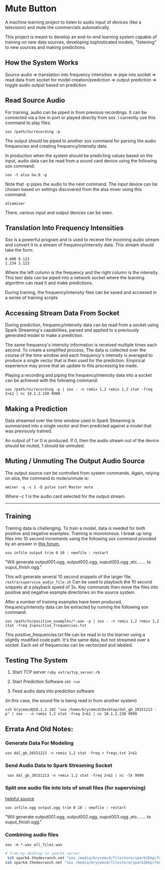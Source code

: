 # Mute Button

A machine learning project to listen to audio input of devices (like a television)
and mute the commercials automatically.

This project is meant to develop an end-to-end learning system capable of training
on new data sources, developing sophisticated models, "listening" to new
sources and making predictions.

## How the System Works

Source audio => translation into frequency intensities => pipe into socket =>
read data from socket for model creation/prediction => output prediction =>
toggle audio output based on prediction


## Read Source Audio

For training, audio can be piped in from previous recordings. It can be connected
via a line in port or played directly from sox. I currently use this command to
play files:

`sox /path/to/recording -p`

The output should be piped to another sox command for parsing the audio
frequencies and creating frequency/intensity data.

In production when the system should be predicting values based on the input,
audio data can be read from a sound card device using the following sox command:

`sox -t alsa hw:0 -p`

Note that -p pipes the audio to the next command. The input device can be chosen
based on settings discovered from the alsa mixer using this command:

`alsamixer`

There, various input and output devices can be seen.

## Translation Into Frequency Intensities

Sox is a powerful program and is used to receive the incoming audio stream and
convert it to a stream of frequency/intensity data. This stream should take the form:

```
0.000 0.123
1.234 3.123
```

Where the left column is the frequency and the right column is the intensity.
This text data can be piped into a network socket where the learning algorithm
can read it and make predictions.

During training, the frequency/intensity files can be saved and accessed in a
series of training scripts

## Accessing Stream Data From Socket

During prediction, frequency/intensity data can be read from a socket using
Spark Streaming's capabilities, parsed and applied to a previously generated
model to make a prediction.

The same frequency's intensity information is received multiple times each second. To
create a simplified process, The data is collected over the course of the time window
and each frequency's intensity is averaged to produce a single vector that is then
used for the prediction. Empirical experience may prove that an update to this
processing be made.

Playing a recording and piping the frequency/intensity data into a socket can be
achieved with the following command:

`sox /path/to/recording -p | sox - -n remix 1,2 remix 1,2 stat -freq 2>&1 | nc 10.1.2.230 9999`

## Making a Prediction

Data streamed over the time window used in Spark Streaming is summarized into a
single vector and then predicted against a model that was previously trained.

An output of 1 or 0 is produced. If 0, then the audio stream out of the device
should be muted, 1 should be unmuted.

## Muting / Unmuting The Output Audio Source

The output source can be controlled from system commands. Again, relying on
alsa, the command to mute/unmute is:

`amixer -q -c 1 -D pulse sset Master mute`

Where -c 1 is the audio card selected for the output stream.


---

## Training

Training data is challenging. To train a model, data is needed for both positive
and negative examples. Training is monotonous. I break up long files into 10
second increments using the following sox command provided by an answer in
[this forum.](http://sox.10957.n7.nabble.com/Split-a-big-file-I-m-recording-in-smaller-pieces-td4774.html)

`sox infile output trim 0 10 : newfile : restart`

"Will generate output001.ogg, output002.ogg, ouput003.ogg ,etc....... to ouput_finish.ogg."

This will generate several 10 second snippets of the larger file. `/extra/supervise_audio_file.sh`
Can be used to playback the 10 second snippets at a playback speed of 3x. Key
commands then move the files into positive and negative example directories
on the source system.

After a number of training examples have been produced, frequency/intensity
data can be extracted by running the following sox command:

`sox /path/to/positive_examples/*.wav -p | sox - -n remix 1,2 remix 1,2 stat -freq 2>positive_frequencies.txt`

This positive_frequencies.txt file can be read in to the learner using a slightly
modified code path. It's the same data, but not streamed over a socket. Each
set of frequencies can be vectorized and labeled.

## Testing The System

1. Start TCP server `ruby extra/tcp_server.rb`

2. Start Prediction Software `sbt run`

3. Feed audio data into prediction software

(in this case, the sound file is being read in from another system)

`ssh brycemcd@10.1.2.102 "sox /home/brycemcd/Desktop/dal_gb_20151213 -p" | sox - -n remix 1,2 stat -freq 2>&1 | nc 10.1.2.230 9999`

## Errata And Old Notes:

### Generate Data For Modeling

`sox dal_gb_20151213 -n remix 1,2 stat -freq > freqs.txt 2<&1`

### Send Audio Data to Spark Streaming Socket

` sox dal_gb_20151213 -n remix 1,2 stat -freq 2<&1 | nc -lk 9999`

### Split one audio file into lots of small files (for supervising)

[helpful source](http://sox.10957.n7.nabble.com/Split-a-big-file-I-m-recording-in-smaller-pieces-td4774.html)

`sox infile.ogg output.ogg trim 0 10 : newfile : restart`

"Will generate output001.ogg, output002.ogg, ouput003.ogg ,etc....... to ouput_finish.ogg."

### Combining audio files

`sox -m *.wav all_files.wav`

```bash
# from my desktop to spark4 server
 ssh spark4.thedevranch.net "sox /media/brycemcd/filestore/spark2bkp/football/ari_phi_chunked069.wav -p" | play - -n stat -freq >/dev/null 2>&1 | nc localhost 9999
ssh spark4.thedevranch.net "sox /media/brycemcd/filestore/spark2bkp/football/game_and_ad.wav -p" | play - -n stat -freq >/dev/null 2>&1 | nc -k 10.1.2.230 9999
```
